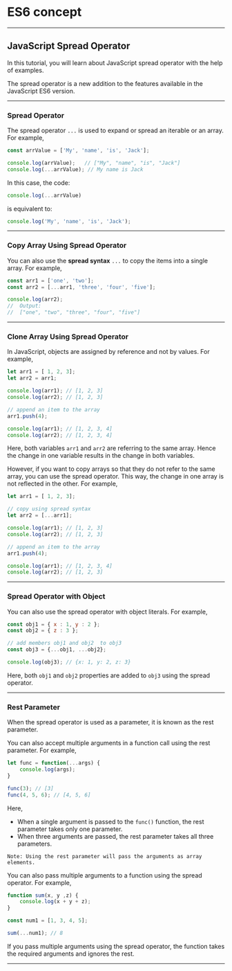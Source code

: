 # ES6 concept
---
## JavaScript Spread Operator

In this tutorial, you will learn about JavaScript spread operator with the help of examples.

The spread operator is a new addition to the features available in the JavaScript ES6 version.

---

### Spread Operator

The spread operator ```...``` is used to expand or spread an iterable or an array. For example,

```js
const arrValue = ['My', 'name', 'is', 'Jack'];

console.log(arrValue);   // ["My", "name", "is", "Jack"]
console.log(...arrValue); // My name is Jack
```

In this case, the code:

```js
console.log(...arrValue)
```

is equivalent to:

```js
console.log('My', 'name', 'is', 'Jack');
```

---

### Copy Array Using Spread Operator

You can also use the **spread syntax** ```...``` to copy the items into a single array. For example,


```js
const arr1 = ['one', 'two'];
const arr2 = [...arr1, 'three', 'four', 'five'];

console.log(arr2); 
//  Output:
//  ["one", "two", "three", "four", "five"]
```

---

### Clone Array Using Spread Operator

In JavaScript, objects are assigned by reference and not by values. For example,

```js
let arr1 = [ 1, 2, 3];
let arr2 = arr1;

console.log(arr1); // [1, 2, 3]
console.log(arr2); // [1, 2, 3]

// append an item to the array
arr1.push(4);

console.log(arr1); // [1, 2, 3, 4]
console.log(arr2); // [1, 2, 3, 4]
```

Here, both variables ```arr1``` and ```arr2``` are referring to the same array. Hence the change in one variable results in the change in both variables.

However, if you want to copy arrays so that they do not refer to the same array, you can use the spread operator. This way, the change in one array is not reflected in the other. For example,


```js
let arr1 = [ 1, 2, 3];

// copy using spread syntax
let arr2 = [...arr1];

console.log(arr1); // [1, 2, 3]
console.log(arr2); // [1, 2, 3]

// append an item to the array
arr1.push(4);

console.log(arr1); // [1, 2, 3, 4]
console.log(arr2); // [1, 2, 3]
```

---

### Spread Operator with Object

You can also use the spread operator with object literals. For example,

```js
const obj1 = { x : 1, y : 2 };
const obj2 = { z : 3 };

// add members obj1 and obj2  to obj3
const obj3 = {...obj1, ...obj2};

console.log(obj3); // {x: 1, y: 2, z: 3}
```

Here, both ```obj1``` and ```obj2``` properties are added to ```obj3``` using the spread operator.

---

### Rest Parameter

When the spread operator is used as a parameter, it is known as the rest parameter.

You can also accept multiple arguments in a function call using the rest parameter. For example,

```js
let func = function(...args) {
    console.log(args);
}

func(3); // [3]
func(4, 5, 6); // [4, 5, 6]
```

Here,
- When a single argument is passed to the ```func()``` function, the rest parameter takes only one parameter.
- When three arguments are passed, the rest parameter takes all three parameters.

```
Note: Using the rest parameter will pass the arguments as array elements.
```

You can also pass multiple arguments to a function using the spread operator. For example,

```js
function sum(x, y ,z) {
    console.log(x + y + z);
}

const num1 = [1, 3, 4, 5];

sum(...num1); // 8
```

If you pass multiple arguments using the spread operator, the function takes the required arguments and ignores the rest.

---











